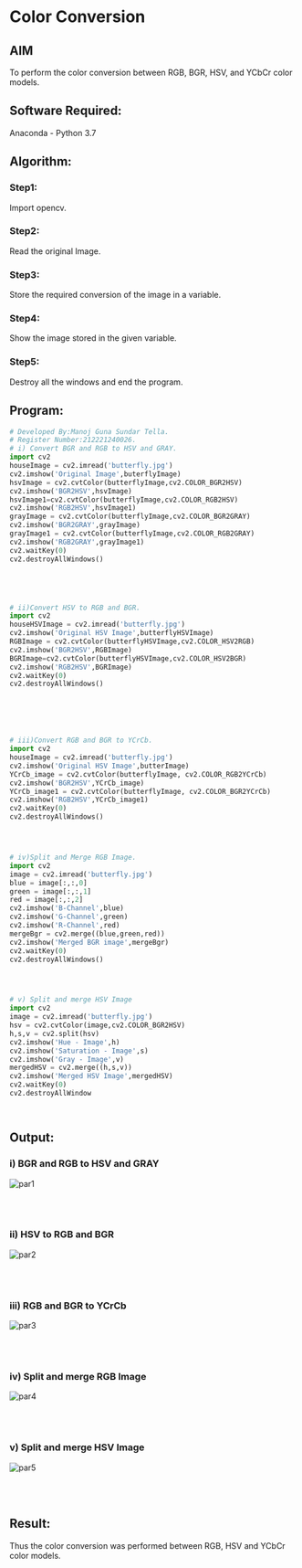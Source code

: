 # Color Conversion
## AIM
To perform the color conversion between RGB, BGR, HSV, and YCbCr color models.

## Software Required:
Anaconda - Python 3.7
## Algorithm:
### Step1:
Import opencv.
<br>

### Step2:
Read the original Image.
<br>

### Step3:
Store the required conversion of the image in a variable.
<br>

### Step4:
Show the image stored in the given variable.
<br>

### Step5:
Destroy all the windows and end the program.
<br>

## Program:
```python
# Developed By:Manoj Guna Sundar Tella.
# Register Number:212221240026.
# i) Convert BGR and RGB to HSV and GRAY.
import cv2
houseImage = cv2.imread('butterfly.jpg')
cv2.imshow('Original Image',buterflyImage)
hsvImage = cv2.cvtColor(butterflyImage,cv2.COLOR_BGR2HSV)
cv2.imshow('BGR2HSV',hsvImage)
hsvImage1=cv2.cvtColor(butterflyImage,cv2.COLOR_RGB2HSV)
cv2.imshow('RGB2HSV',hsvImage1)
grayImage = cv2.cvtColor(butterflyImage,cv2.COLOR_BGR2GRAY)
cv2.imshow('BGR2GRAY',grayImage)
grayImage1 = cv2.cvtColor(butterflyImage,cv2.COLOR_RGB2GRAY)
cv2.imshow('RGB2GRAY',grayImage1)
cv2.waitKey(0)
cv2.destroyAllWindows()





# ii)Convert HSV to RGB and BGR.
import cv2
houseHSVImage = cv2.imread('butterfly.jpg')
cv2.imshow('Original HSV Image',butterflyHSVImage)
RGBImage = cv2.cvtColor(butterflyHSVImage,cv2.COLOR_HSV2RGB)
cv2.imshow('BGR2HSV',RGBImage)
BGRImage=cv2.cvtColor(butterflyHSVImage,cv2.COLOR_HSV2BGR)
cv2.imshow('RGB2HSV',BGRImage)
cv2.waitKey(0)
cv2.destroyAllWindows()






# iii)Convert RGB and BGR to YCrCb.
import cv2
houseImage = cv2.imread('butterfly.jpg')
cv2.imshow('Original HSV Image',butterImage)
YCrCb_image = cv2.cvtColor(butterflyImage, cv2.COLOR_RGB2YCrCb)
cv2.imshow('BGR2HSV',YCrCb_image)
YCrCb_image1 = cv2.cvtColor(butterflyImage, cv2.COLOR_BGR2YCrCb)
cv2.imshow('RGB2HSV',YCrCb_image1)
cv2.waitKey(0)
cv2.destroyAllWindows()




# iv)Split and Merge RGB Image.
import cv2
image = cv2.imread('butterfly.jpg')
blue = image[:,:,0]
green = image[:,:,1]
red = image[:,:,2]
cv2.imshow('B-Channel',blue)
cv2.imshow('G-Channel',green)
cv2.imshow('R-Channel',red)
mergeBgr = cv2.merge((blue,green,red))
cv2.imshow('Merged BGR image',mergeBgr)
cv2.waitKey(0)
cv2.destroyAllWindows()




# v) Split and merge HSV Image
import cv2
image = cv2.imread('butterfly.jpg')
hsv = cv2.cvtColor(image,cv2.COLOR_BGR2HSV)
h,s,v = cv2.split(hsv)
cv2.imshow('Hue - Image',h)
cv2.imshow('Saturation - Image',s)
cv2.imshow('Gray - Image',v)
mergedHSV = cv2.merge((h,s,v))
cv2.imshow('Merged HSV Image',mergedHSV)
cv2.waitKey(0)
cv2.destroyAllWindow




```
## Output:
### i) BGR and RGB to HSV and GRAY
![par1](https://user-images.githubusercontent.com/94883876/162446310-0290f855-2c10-4c70-9fee-4047a956d073.png)

<br>
<br>

### ii) HSV to RGB and BGR
![par2](https://user-images.githubusercontent.com/94883876/162446357-587c9a8c-fdf6-48b8-81d3-317c2ffea2b0.png)

<br>
<br>

### iii) RGB and BGR to YCrCb
![par3](https://user-images.githubusercontent.com/94883876/162446410-d134f5ba-b9e2-4e84-8f52-f58b39944e3b.png)

<br>
<br>

### iv) Split and merge RGB Image
![par4](https://user-images.githubusercontent.com/94883876/162446444-b4a3de41-05f9-4564-adbc-4d80cc11ed55.png)

<br>
<br>

### v) Split and merge HSV Image
![par5](https://user-images.githubusercontent.com/94883876/162446477-93456ecd-1666-4c3d-aa41-9a0c6425ef49.png)

<br>
<br>


## Result:
Thus the color conversion was performed between RGB, HSV and YCbCr color models.
